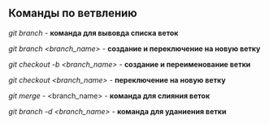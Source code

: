 ## Команды по ветвлению

*git branch* - **команда для вывовда списка веток**

*git branch <branch_name>* - **создание и переключение на новую ветку**

*git checkout -b <branch_name>* - **создание и переименование ветки**

*git checkout <branch_name>* - **переключение на новую ветку**

*git merge* - <branch_name> - **команда для слияния веток**

*git branch -d <branch_name>* - **команда для уданиения ветки**


